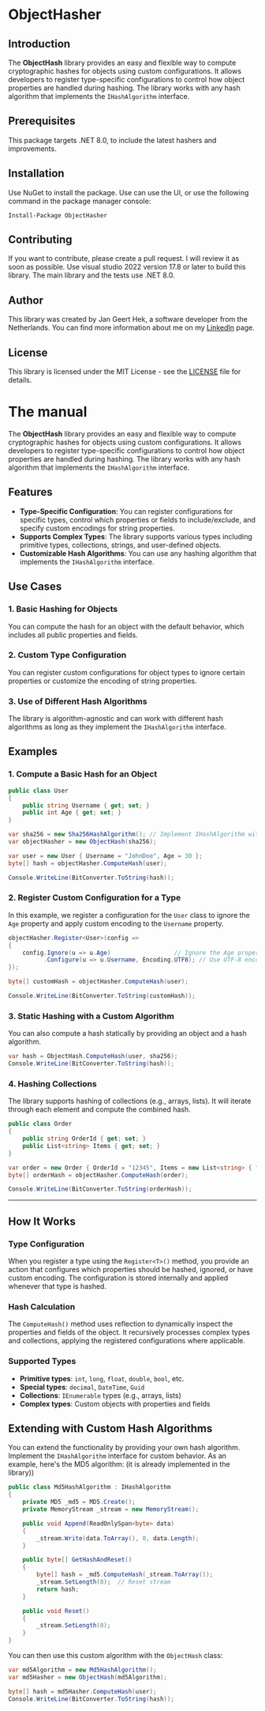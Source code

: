# ObjectHasher

## Introduction
The **ObjectHash** library provides an easy and flexible way to compute cryptographic hashes for objects using custom configurations. It allows developers to register type-specific configurations to control how object properties are handled during hashing. The library works with any hash algorithm that implements the `IHashAlgorithm` interface.

## Prerequisites
This package targets .NET 8.0, to include the latest hashers and improvements.

## Installation
Use NuGet to install the package. Use can use the UI, or use the following command in the package manager console:
```
Install-Package ObjectHasher
```

## Contributing
If you want to contribute, please create a pull request. I will review it as soon as possible.
Use visual studio 2022 version 17.8 or later to build this library. The main library and the tests use .NET 8.0.

## Author
This library was created by Jan Geert Hek, a software developer from the Netherlands. You can find more information about me on my [LinkedIn](https://www.linkedin.com/in/jghek/) page.

## License
This library is licensed under the MIT License - see the [LICENSE](LICENSE) file for details.

# The manual
The **ObjectHash** library provides an easy and flexible way to compute cryptographic hashes for objects using custom configurations. It allows developers to register type-specific configurations to control how object properties are handled during hashing. The library works with any hash algorithm that implements the `IHashAlgorithm` interface.

## Features
- **Type-Specific Configuration**: You can register configurations for specific types, control which properties or fields to include/exclude, and specify custom encodings for string properties.
- **Supports Complex Types**: The library supports various types including primitive types, collections, strings, and user-defined objects.
- **Customizable Hash Algorithms**: You can use any hashing algorithm that implements the `IHashAlgorithm` interface.

## Use Cases

### 1. Basic Hashing for Objects
You can compute the hash for an object with the default behavior, which includes all public properties and fields.

### 2. Custom Type Configuration
You can register custom configurations for object types to ignore certain properties or customize the encoding of string properties.

### 3. Use of Different Hash Algorithms
The library is algorithm-agnostic and can work with different hash algorithms as long as they implement the `IHashAlgorithm` interface.

## Examples

### 1. Compute a Basic Hash for an Object

```csharp
public class User
{
    public string Username { get; set; }
    public int Age { get; set; }
}

var sha256 = new Sha256HashAlgorithm(); // Implement IHashAlgorithm with SHA-256.
var objectHasher = new ObjectHash(sha256);

var user = new User { Username = "JohnDoe", Age = 30 };
byte[] hash = objectHasher.ComputeHash(user);

Console.WriteLine(BitConverter.ToString(hash));
```

### 2. Register Custom Configuration for a Type

In this example, we register a configuration for the `User` class to ignore the `Age` property and apply custom encoding to the `Username` property.

```csharp
objectHasher.Register<User>(config =>
{
    config.Ignore(u => u.Age)                  // Ignore the Age property.
          .Configure(u => u.Username, Encoding.UTF8); // Use UTF-8 encoding for Username.
});

byte[] customHash = objectHasher.ComputeHash(user);

Console.WriteLine(BitConverter.ToString(customHash));
```

### 3. Static Hashing with a Custom Algorithm

You can also compute a hash statically by providing an object and a hash algorithm.

```csharp
var hash = ObjectHash.ComputeHash(user, sha256);
Console.WriteLine(BitConverter.ToString(hash));
```

### 4. Hashing Collections

The library supports hashing of collections (e.g., arrays, lists). It will iterate through each element and compute the combined hash.

```csharp
public class Order
{
    public string OrderId { get; set; }
    public List<string> Items { get; set; }
}

var order = new Order { OrderId = "12345", Items = new List<string> { "Apple", "Banana", "Orange" } };
byte[] orderHash = objectHasher.ComputeHash(order);

Console.WriteLine(BitConverter.ToString(orderHash));
```

---

## How It Works

### Type Configuration

When you register a type using the `Register<T>()` method, you provide an action that configures which properties should be hashed, ignored, or have custom encoding. The configuration is stored internally and applied whenever that type is hashed.

### Hash Calculation

The `ComputeHash()` method uses reflection to dynamically inspect the properties and fields of the object. It recursively processes complex types and collections, applying the registered configurations where applicable.

### Supported Types

- **Primitive types**: `int`, `long`, `float`, `double`, `bool`, etc.
- **Special types**: `decimal`, `DateTime`, `Guid`
- **Collections**: `IEnumerable` types (e.g., arrays, lists)
- **Complex types**: Custom objects with properties and fields

## Extending with Custom Hash Algorithms

You can extend the functionality by providing your own hash algorithm. Implement the `IHashAlgorithm` interface for custom behavior. As an example, here's the MD5 algorithm: (it is already implemented in the library))

```csharp
public class Md5HashAlgorithm : IHashAlgorithm
{
    private MD5 _md5 = MD5.Create();
    private MemoryStream _stream = new MemoryStream();

    public void Append(ReadOnlySpan<byte> data)
    {
        _stream.Write(data.ToArray(), 0, data.Length);
    }

    public byte[] GetHashAndReset()
    {
        byte[] hash = _md5.ComputeHash(_stream.ToArray());
        _stream.SetLength(0);  // Reset stream
        return hash;
    }

    public void Reset()
    {
        _stream.SetLength(0);
    }
}
```

You can then use this custom algorithm with the `ObjectHash` class:

```csharp
var md5Algorithm = new Md5HashAlgorithm();
var md5Hasher = new ObjectHash(md5Algorithm);

byte[] hash = md5Hasher.ComputeHash(user);
Console.WriteLine(BitConverter.ToString(hash));
```
